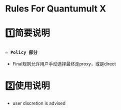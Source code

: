 # Rules For Quantumult X

# **1️⃣简要说明**

### `♾ Policy 部分`
- Final规则允许用户手动选择最终走proxy，或是direct

# **2️⃣使用说明**
- user discretion is advised

